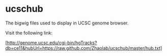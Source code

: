 # ucschub

The bigwig files used to display in UCSC genome browser.

Visit the following link:

[http://genome.ucsc.edu/cgi-bin/hgTracks?db=ce11&hubUrl=https://raw.github.com/Zhaolab/ucschub/master/hub.txt]

